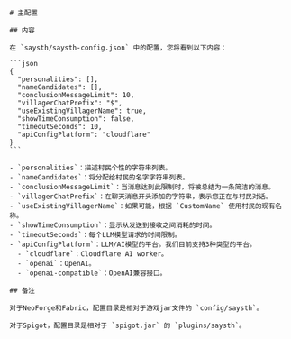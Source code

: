 ````
# 主配置

## 内容

在 `saysth/saysth-config.json` 中的配置，您将看到以下内容：

```json
{  
  "personalities": [],  
  "nameCandidates": [],   
  "conclusionMessageLimit": 10,  
  "villagerChatPrefix": "$",  
  "useExistingVillagerName": true,  
  "showTimeConsumption": false,
  "timeoutSeconds": 10,
  "apiConfigPlatform": "cloudflare"  
}  
```

- `personalities`：描述村民个性的字符串列表。
- `nameCandidates`：将分配给村民的名字字符串列表。
- `conclusionMessageLimit`：当消息达到此限制时，将被总结为一条简洁的消息。
- `villagerChatPrefix`：在聊天消息开头添加的字符串，表示您正在与村民对话。
- `useExistingVillagerName`：如果可能，根据 `CustomName` 使用村民的现有名称。
- `showTimeConsumption`：显示从发送到接收之间消耗的时间。
- `timeoutSeconds`：每个LLM模型请求的时间限制。
- `apiConfigPlatform`：LLM/AI模型的平台。我们目前支持3种类型的平台。
  - `cloudflare`：Cloudflare AI worker。
  - `openai`：OpenAI。
  - `openai-compatible`：OpenAI兼容接口。

## 备注

对于NeoForge和Fabric，配置目录是相对于游戏jar文件的 `config/saysth`。

对于Spigot，配置目录是相对于 `spigot.jar` 的 `plugins/saysth`。
````
